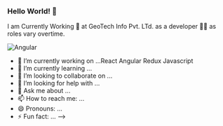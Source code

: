 ### Hello World! 👋


I am Currently Working  👷 at GeoTech Info Pvt. LTd. as a developer 👨‍🔧  as roles vary overtime.


<img alt="Angular" src="https://img.shields.io/badge/-Angular-red?style=flat&color=fedcba&logoColor=violet&logo=Angular"/>


- 🔭 I’m currently working on ...React Angular Redux Javascript
- 🌱 I’m currently learning ...
- 👯 I’m looking to collaborate on ...
- 🤔 I’m looking for help with ...
- 💬 Ask me about ...
- 📫 How to reach me: ...
- 😄 Pronouns: ...
- ⚡ Fun fact: ...
-->
